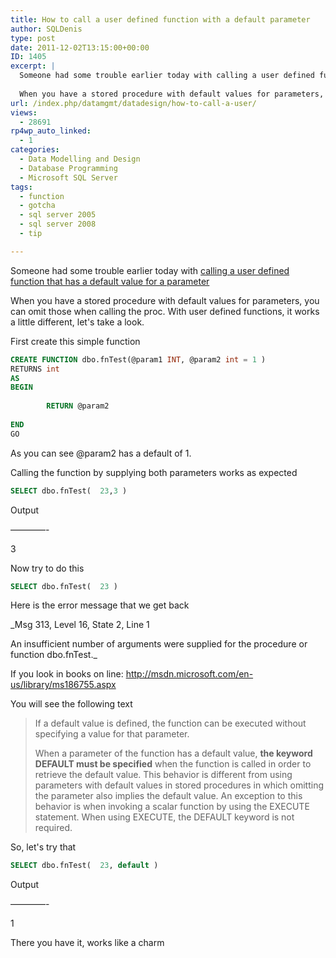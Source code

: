```yaml
---
title: How to call a user defined function with a default parameter
author: SQLDenis
type: post
date: 2011-12-02T13:15:00+00:00
ID: 1405
excerpt: |
  Someone had some trouble earlier today with calling a user defined function that has a default value for a parameter
  
  When you have a stored procedure with default values for parameters, you can omit those when calling the proc. With user defined func&hellip;
url: /index.php/datamgmt/datadesign/how-to-call-a-user/
views:
  - 28691
rp4wp_auto_linked:
  - 1
categories:
  - Data Modelling and Design
  - Database Programming
  - Microsoft SQL Server
tags:
  - function
  - gotcha
  - sql server 2005
  - sql server 2008
  - tip

---
```

Someone had some trouble earlier today with [calling a user defined function that has a default value for a parameter][1]

When you have a stored procedure with default values for parameters, you can omit those when calling the proc. With user defined functions, it works a little different, let's take a look.

First create this simple function

```sql
CREATE FUNCTION dbo.fnTest(@param1 INT, @param2 int = 1 )
RETURNS int
AS
BEGIN
    
        RETURN @param2
    
END
GO
```

As you can see @param2 has a default of 1.

Calling the function by supplying both parameters works as expected

```sql
SELECT dbo.fnTest(  23,3 )
```

Output
  
————-
  
3

Now try to do this

```sql
SELECT dbo.fnTest(  23 )
```

Here is the error message that we get back

_Msg 313, Level 16, State 2, Line 1
  
An insufficient number of arguments were supplied for the procedure or function dbo.fnTest._

If you look in books on line: http://msdn.microsoft.com/en-us/library/ms186755.aspx
  
You will see the following text

> If a default value is defined, the function can be executed without specifying a value for that parameter.
> 
> When a parameter of the function has a default value, **the keyword DEFAULT must be specified** when the function is called in order to retrieve the default value. This behavior is different from using parameters with default values in stored procedures in which omitting the parameter also implies the default value. An exception to this behavior is when invoking a scalar function by using the EXECUTE statement. When using EXECUTE, the DEFAULT keyword is not required.

So, let's try that

```sql
SELECT dbo.fnTest(  23, default )
```

Output
  
————-
  
1

There you have it, works like a charm

 [1]: http://stackoverflow.com/questions/8358315/tsql-fuction-with-default-parameters